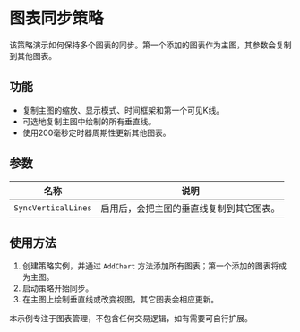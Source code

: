 # 图表同步策略

该策略演示如何保持多个图表的同步。第一个添加的图表作为主图，其参数会复制到其他图表。

## 功能

- 复制主图的缩放、显示模式、时间框架和第一个可见K线。
- 可选地复制主图中绘制的所有垂直线。
- 使用200毫秒定时器周期性更新其他图表。

## 参数

| 名称 | 说明 |
| ---- | ---- |
| `SyncVerticalLines` | 启用后，会把主图的垂直线复制到其它图表。 |

## 使用方法

1. 创建策略实例，并通过 `AddChart` 方法添加所有图表；第一个添加的图表将成为主图。
2. 启动策略开始同步。
3. 在主图上绘制垂直线或改变视图，其它图表会相应更新。

本示例专注于图表管理，不包含任何交易逻辑，如有需要可自行扩展。
